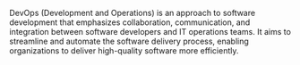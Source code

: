 DevOps (Development and Operations) is an approach to software development that emphasizes collaboration, communication, and integration between software developers and IT operations teams. It aims to streamline and automate the software delivery process, enabling organizations to deliver high-quality software more efficiently.
